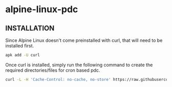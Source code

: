 # alpine-linux-pdc

## INSTALLATION

Since Alpine Linux doesn't come preinstalled with curl, that will need to be installed first.

```bash
apk add -U curl
```

Once curl is installed, simply run the following command to create the required directories/files for cron based pdc.

```bash
curl -L -H 'Cache-Control: no-cache, no-store' https://raw.githubusercontent.com/chadwagoner/alpine-linux-pdc/main/init.sh | bash
```